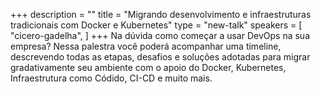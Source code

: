 +++
description = ""
title = "Migrando desenvolvimento e infraestruturas tradicionais com Docker e Kubernetes"
type = "new-talk"
speakers = [
        "cicero-gadelha",
]
+++
Na dúvida como começar a usar DevOps na sua empresa? Nessa palestra você poderá acompanhar uma timeline, descrevendo todas as etapas, desafios e soluções adotadas para migrar gradativamente seu ambiente com o apoio do Docker, Kubernetes, Infraestrutura como Códido, CI-CD e muito mais.